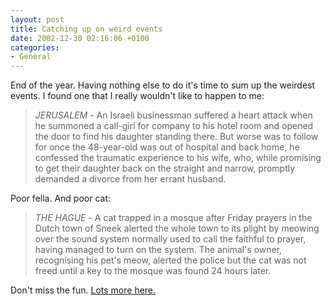 ```yaml
---
layout: post
title: Catching up on weird events
date: 2002-12-30 02:16:06 +0100
categories:
- General
---
```

<p>End of the year. Having nothing else to do it's time to sum up the weirdest events. I found one that I really wouldn't like to happen to me:</p>
<blockquote><p><i>JERUSALEM</i> - An Israeli businessman suffered a heart attack when he summoned a call-girl for company to his hotel room and opened the door to find his daughter standing there. But worse was to follow for once the 48-year-old was out of hospital and back home, he confessed the traumatic experience to his wife, who, while promising to get their daughter back on the straight and narrow, promptly demanded a divorce from her errant husband. </p></blockquote>
<p>Poor fella. And poor cat:</p>
<blockquote><p><i>THE HAGUE</i> - A cat trapped in a mosque after Friday prayers in the Dutch town of Sneek alerted the whole town to its plight by meowing over the sound system normally used to call the faithful to prayer, having managed to turn on the system. The animal's owner, recognising his pet's meow, alerted the police but the cat was not freed until a key to the mosque was found 24 hours later.</p></blockquote>
<p>Don't miss the fun. <a href="http://www.theage.com.au/articles/2002/12/19/1040174327849.html" title="theage.com.au">Lots more here.</a></p>
